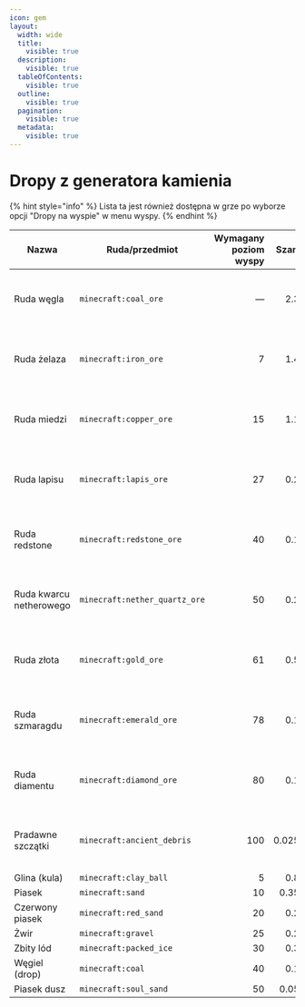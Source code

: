 ```yaml
---
icon: gem
layout:
  width: wide
  title:
    visible: true
  description:
    visible: true
  tableOfContents:
    visible: true
  outline:
    visible: true
  pagination:
    visible: true
  metadata:
    visible: true
---
```


# Dropy z generatora kamienia

{% hint style="info" %}
Lista ta jest również dostępna w grze po wyborze opcji "Dropy na wyspie" w menu wyspy.
{% endhint %}

<table data-full-width="true"><thead><tr><th>Nazwa</th><th>Ruda/przedmiot</th><th width="106.900634765625" align="right">Wymagany poziom wyspy</th><th width="130.1229248046875" align="right">Szansa</th><th align="right">Ilość</th></tr></thead><tbody><tr><td>Ruda węgla</td><td><code>minecraft:coal_ore</code></td><td align="right">—</td><td align="right">2.3%</td><td align="right">Ruda pojawia się zamiast kamienia</td></tr><tr><td>Ruda żelaza</td><td><code>minecraft:iron_ore</code></td><td align="right">7</td><td align="right">1.4%</td><td align="right">Ruda pojawia się zamiast kamienia</td></tr><tr><td>Ruda miedzi</td><td><code>minecraft:copper_ore</code></td><td align="right">15</td><td align="right">1.1%</td><td align="right">Ruda pojawia się zamiast kamienia</td></tr><tr><td>Ruda lapisu</td><td><code>minecraft:lapis_ore</code></td><td align="right">27</td><td align="right">0.2%</td><td align="right">Ruda pojawia się zamiast kamienia</td></tr><tr><td>Ruda redstone</td><td><code>minecraft:redstone_ore</code></td><td align="right">40</td><td align="right">0.1%</td><td align="right">Ruda pojawia się zamiast kamienia</td></tr><tr><td>Ruda kwarcu netherowego</td><td><code>minecraft:nether_quartz_ore</code></td><td align="right">50</td><td align="right">0.2%</td><td align="right">Ruda pojawia się zamiast kamienia</td></tr><tr><td>Ruda złota</td><td><code>minecraft:gold_ore</code></td><td align="right">61</td><td align="right">0.5%</td><td align="right">Ruda pojawia się zamiast kamienia</td></tr><tr><td>Ruda szmaragdu</td><td><code>minecraft:emerald_ore</code></td><td align="right">78</td><td align="right">0.1%</td><td align="right">Ruda pojawia się zamiast kamienia</td></tr><tr><td>Ruda diamentu</td><td><code>minecraft:diamond_ore</code></td><td align="right">80</td><td align="right">0.1%</td><td align="right">Ruda pojawia się zamiast kamienia</td></tr><tr><td>Pradawne szczątki</td><td><code>minecraft:ancient_debris</code></td><td align="right">100</td><td align="right">0.025%</td><td align="right">Ruda pojawia się zamiast kamienia</td></tr><tr><td>Glina (kula)</td><td><code>minecraft:clay_ball</code></td><td align="right">5</td><td align="right">0.8%</td><td align="right">1–3</td></tr><tr><td>Piasek</td><td><code>minecraft:sand</code></td><td align="right">10</td><td align="right">0.35%</td><td align="right">1</td></tr><tr><td>Czerwony piasek</td><td><code>minecraft:red_sand</code></td><td align="right">20</td><td align="right">0.2%</td><td align="right">1</td></tr><tr><td>Żwir</td><td><code>minecraft:gravel</code></td><td align="right">25</td><td align="right">0.2%</td><td align="right">1</td></tr><tr><td>Zbity lód</td><td><code>minecraft:packed_ice</code></td><td align="right">30</td><td align="right">0.3%</td><td align="right">1</td></tr><tr><td>Węgiel (drop)</td><td><code>minecraft:coal</code></td><td align="right">40</td><td align="right">0.1%</td><td align="right">1</td></tr><tr><td>Piasek dusz</td><td><code>minecraft:soul_sand</code></td><td align="right">50</td><td align="right">0.05%</td><td align="right">1</td></tr></tbody></table>
